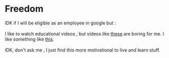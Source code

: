 # Freedom

IDK if I will be eligible as an employee in google but : 
<br><br>
I like to watch educational videos , but videos like [these](https://youtu.be/KPD8C7c6P1w?si=wGo736KsVnDyMViq) are boring for me. I like something like [this](https://youtube.com/shorts/DQQsxvIQjOo?si=A_kabUgUEsu7i5T3).<br><br>IDK, don't ask me , I just find this more motivational to live and learn stuff.
